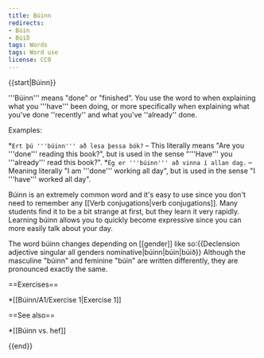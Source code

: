 ```yaml
---
title: Búinn
redirects:
- Búin
- Búið
tags: Words
tags: Word use
license: CC0
---
```


{{start|Búinn}}<level a1/>    

'''Búinn''' means "done" or "finished". You use the word to when explaining what you '''have''' been doing, or more specifically when explaining what you've done ''recently'' and what you've ''already'' done.    

Examples:

*`Ert þú '''búinn''' að lesa þessa bók?` – This literally means "Are you '''done''' reading this book?", but is used in the sense "'''Have''' you '''already''' read this book?".
*`Ég er '''búinn''' að vinna í allan dag.` –  Meaning literally "I am '''done''' working all day", but is used in the sense "I '''have''' worked all day".

Búinn is an extremely common word and it's easy to use since you don't need to remember any [[Verb conjugations|verb conjugations]]. Many students find it to be a bit strange at first, but they learn it very rapidly. Learning búinn allows you to quickly become expressive since you can more easily talk about your day.

The word búinn changes depending on [[gender]] like so:{{Declension adjective singular all genders nominative|búinn|búin|búið}}
Although the masculine "búinn" and feminine "búin" are written differently, they are pronounced exactly the same.

==Exercises==

*[[Búinn/A1/Exercise 1|Exercise 1]]

==See also==

*[[Búinn vs. hef]]



{{end}}